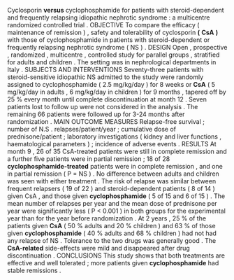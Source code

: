 Cyclosporin **versus** cyclophosphamide for patients with steroid-dependent and frequently relapsing idiopathic nephrotic syndrome : a multicentre randomized controlled trial . OBJECTIVE To compare the efficacy ( maintenance of remission ) , safety and tolerability of cyclosporin **(** **CsA** **)** with those of cyclophosphamide in patients with steroid-dependent or frequently relapsing nephrotic syndrome ( NS ) . DESIGN Open , prospective , randomized , multicentre , controlled study for parallel groups , stratified for adults and children . The setting was in nephrological departments in Italy . SUBJECTS AND INTERVENTIONS Seventy-three patients with steroid-sensitive idiopathic NS admitted to the study were randomly assigned to cyclophosphamide ( 2.5 mg/kg/day ) for 8 weeks or **CsA** ( 5 mg/kg/day in adults , 6 mg/kg/day in children ) for 9 months , tapered off by 25 % every month until complete discontinuation at month 12 . Seven patients lost to follow up were not considered in the analysis . The remaining 66 patients were followed up for 3-24 months after randomization . MAIN OUTCOME MEASURES Relapse-free survival ; number of N.S . relapses/patient/year ; cumulative dose of prednisone/patient ; laboratory investigations ( kidney and liver functions , haematological parameters ) ; incidence of adverse events . RESULTS At month 9 , 26 of 35 CsA-treated patients were still in complete remission and a further five patients were in partial remission ; 18 of 28 **cyclophosphamide-treated** patients were in complete remission , and one in partial remission ( P = NS ) . No difference between adults and children was seen with either treatment . The risk of relapse was similar between frequent relapsers ( 19 of 22 ) and steroid-dependent patients ( 8 of 14 ) given CsA , and those given **cyclophosphamide** ( 5 of 15 and 6 of 15 ) . The mean number of relapses per year and the mean dose of prednisone per year were significantly less ( P < 0.001 ) in both groups for the experimental year than for the year before randomization . At 2 years , 25 % of the patients given **CsA** ( 50 % adults and 20 % children ) and 63 % of those given **cyclophosphamide** ( 40 % adults and 68 % children ) had not had any relapse of NS . Tolerance to the two drugs was generally good . The **CsA-related** side-effects were mild and disappeared after drug discontinuation . CONCLUSIONS This study shows that both treatments are effective and well tolerated ; more patients given **cyclophosphamide** had stable remissions . 